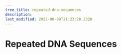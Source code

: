 ```yaml
---
tree_title: repeated-dna-sequences
description: 
last_modified: 2022-06-09T21:23:28.2328
---
```


# Repeated DNA Sequences

